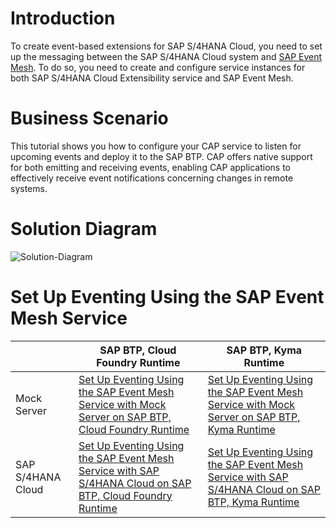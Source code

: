 <!-- # Set Up Eventing Using the SAP Event Mesh Service

1. [Introduction](./prepare/introduction.md)
2. [Prerequisites](./prepare/prerequisites.md)
3. [Extend Incident Management Application with Eventing](./develop/extend-app.md)
4. [Running the application locally](./develop/run-app-locally.md)
5. [Option 1 - Deploy Incident Management Application to SAP BTP Cloud Foundry Runtime](./deploy/cf/deploy-to-cf.md)
6. [Option 2 - Deploy Incident Management Application to SAP BTP Kyma Runtime](./deploy/kyma/deploy-app-to-kyma.md)
7. [Test the end to end flow](./run-application/run-app-s4.md)

 -->
# Introduction
To create event-based extensions for SAP S/4HANA Cloud, you need to set up the messaging between the SAP S/4HANA Cloud system and [SAP Event Mesh](https://discovery-center.cloud.sap/serviceCatalog/event-mesh?region=all). To do so, you need to create and configure service instances for both SAP S/4HANA Cloud Extensibility service and SAP Event Mesh.

# Business Scenario

This tutorial shows you how to configure your CAP service to listen for upcoming events and deploy it to the SAP BTP. CAP offers native support for both emitting and receiving events, enabling CAP applications to effectively receive event notifications concerning changes in remote systems.

# Solution Diagram

![Solution-Diagram](./prepare/Solution-Diagram.png)

# Set Up Eventing Using the SAP Event Mesh Service

|                      | SAP BTP, Cloud Foundry Runtime                  | SAP BTP, Kyma Runtime                           |
|----------------------|-------------------------------------------------|-------------------------------------------------|
| Mock Server       |  [Set Up Eventing Using the SAP Event Mesh Service with Mock Server on SAP BTP, Cloud Foundry Runtime](eventing-cf-mock.md)              | [Set Up Eventing Using the SAP Event Mesh Service with Mock Server on SAP BTP, Kyma Runtime](eventing-kyma-mock.md)             |
| SAP S/4HANA Cloud      |  [Set Up Eventing Using the SAP Event Mesh Service with SAP S/4HANA Cloud on SAP BTP, Cloud Foundry Runtime](eventing-cf.md)             | [Set Up Eventing Using the SAP Event Mesh Service with SAP S/4HANA Cloud on SAP BTP, Kyma Runtime](eventing-kyma.md)             | 
